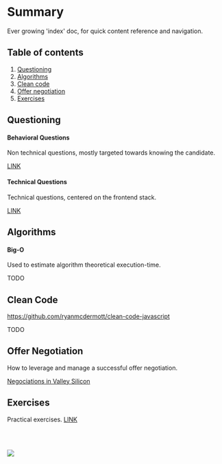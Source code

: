 # Summary
Ever growing 'index' doc, for quick content reference and navigation.

## Table of contents
1. [Questioning](#questioning)
2. [Algorithms](#algorithms)
3. [Clean code](#cleancode)
4. [Offer negotiation](#offer_negotiation)
5. [Exercises](#exercises)

## <a name=questioning></a>Questioning
#### Behavioral Questions
Non technical questions, mostly targeted towards knowing the candidate.

[LINK](/notes/Behavioral_Questions/Behavioral_Questions.md)

#### Technical Questions
Technical questions, centered on the frontend stack.

[LINK](/notes/Technical_Questions/Technical_Questions.md)

## <a name=algorithms></a>Algorithms
#### Big-O
Used to estimate algorithm theoretical execution-time.

TODO

## <a name=cleancode></a>Clean Code
https://github.com/ryanmcdermott/clean-code-javascript

TODO 
 
## <a name=offer_negotiation></a>Offer Negotiation
How to leverage and manage a successful offer negotiation.

[Negociations in Valley Silicon](https://medium.com/@bayareabelletrist/how-i-negotiated-a-software-engineer-offer-in-silicon-valley-f11590f5c656)

## <a name=exercises></a>Exercises
Practical exercises.
[LINK](/exercises)

<br/><br/>

![](https://media.giphy.com/media/dsKnRuALlWsZG/giphy.gif)
